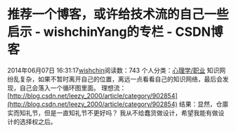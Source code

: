 # 推荐一个博客，或许给技术流的自己一些启示 - wishchinYang的专栏 - CSDN博客
2014年06月07日 16:31:17[wishchin](https://me.csdn.net/wishchin)阅读数：743
个人分类：[心理学/职业](https://blog.csdn.net/wishchin/article/category/1533673)
知识网纷乱复杂，如果不暂时离开自己的位置，离远一点看看自己的知识网络，最后会发现，自己会落入一个循环图里面。
理想流：[http://blog.csdn.net/leezy_2000/article/category/902854](http://blog.csdn.net/leezy_2000/article/category/902854)
结果：显然，仓廪实而知礼节，但是一直知礼节不更好吗？ 我从不给蠢货做设计，希望我能有做设计的选择权之后。
